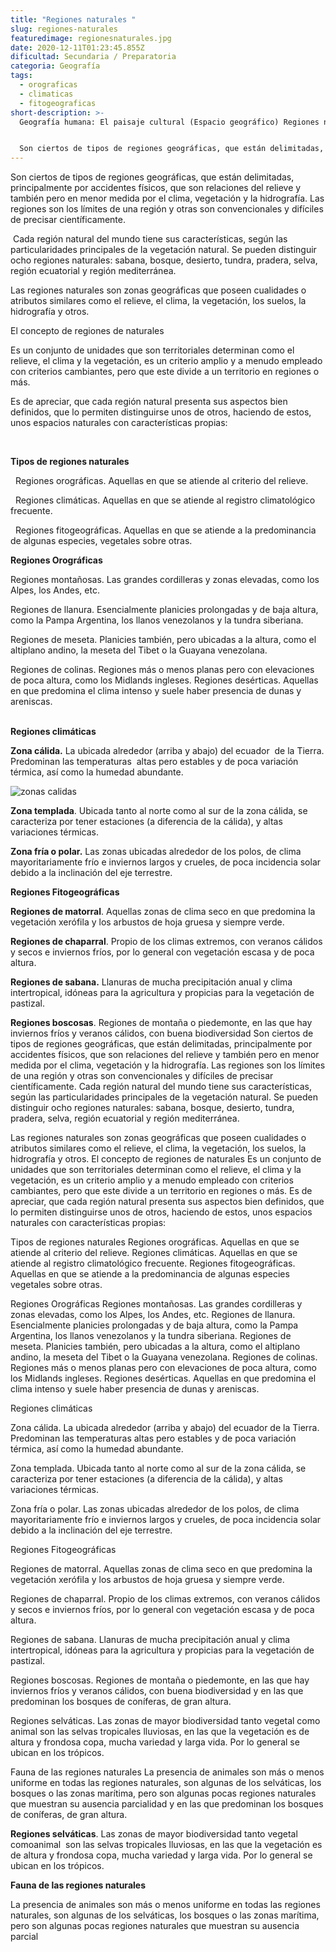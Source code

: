 ```yaml
---
title: "Regiones naturales "
slug: regiones-naturales
featuredimage: regionesnaturales.jpg
date: 2020-12-11T01:23:45.855Z
dificultad: Secundaria / Preparatoria
categoria: Geografía
tags:
  - orograficas
  - climaticas
  - fitogeograficas
short-description: >-
  Geografía humana: El paisaje cultural (Espacio geográfico) Regiones naturales 


  Son ciertos de tipos de regiones geográficas, que están delimitadas, principalmente por accidentes físicos
---
```

Son ciertos de tipos de regiones geográficas, que están delimitadas, principalmente por accidentes físicos, que son relaciones del relieve y también pero en menor medida por el clima, vegetación y la hidrografía. Las regiones son los límites de una región y otras son convencionales y difíciles de precisar científicamente.

 Cada región natural del mundo tiene sus características, según las particularidades principales de la vegetación natural. Se pueden distinguir ocho regiones naturales: sabana, bosque, desierto, tundra, pradera, selva, región ecuatorial y región mediterránea. 



Las regiones naturales son zonas geográficas que poseen cualidades o atributos similares como el relieve, el clima, la vegetación, los suelos, la hidrografía y otros.

El concepto de regiones de naturales 

Es un conjunto de unidades que son territoriales determinan como el relieve, el clima y la vegetación, es un criterio amplio y a menudo empleado con criterios cambiantes, pero que este divide a un territorio en regiones o más.

Es de apreciar, que cada región natural presenta sus aspectos bien definidos, que lo permiten distinguirse unos de otros, haciendo de estos, unos espacios naturales con características propias:

 

**Tipos de regiones naturales** 

  Regiones orográficas. Aquellas en que se atiende al criterio del relieve.

  Regiones climáticas. Aquellas en que se atiende al registro climatológico frecuente.

  Regiones fitogeográficas. Aquellas en que se atiende a la predominancia de algunas especies, vegetales sobre otras.



**Regiones Orográficas** 

Regiones montañosas. Las grandes cordilleras y zonas elevadas, como los Alpes, los Andes, etc.

Regiones de llanura. Esencialmente planicies prolongadas y de baja altura, como la Pampa Argentina, los llanos venezolanos y la tundra siberiana.

Regiones de meseta. Planicies también, pero ubicadas a la altura, como el altiplano andino, la meseta del Tibet o la Guayana venezolana.

Regiones de colinas. Regiones más o menos planas pero con elevaciones de poca altura, como los Midlands ingleses. Regiones desérticas. Aquellas en que predomina el clima intenso y suele haber presencia de dunas y areniscas. 

\
**Regiones climáticas** 



**Zona cálida.** La ubicada alrededor (arriba y abajo) del ecuador  de la Tierra. Predominan las temperaturas  altas pero estables y de poca variación térmica, así como la humedad abundante.

![zonas calidas ](/assets/zonascalidas.jpg "zonas calidas ")

**Zona templada**. Ubicada tanto al norte como al sur de la zona cálida, se caracteriza por tener estaciones (a diferencia de la cálida), y altas variaciones térmicas.



**Zona fría o polar.** Las zonas ubicadas alrededor de los polos, de clima mayoritariamente frío e inviernos largos y crueles, de poca incidencia solar debido a la inclinación del eje terrestre.

**Regiones Fitogeográficas**



**Regiones de matorral**. Aquellas zonas de clima seco en que predomina la vegetación xerófila y los arbustos de hoja gruesa y siempre verde.

**Regiones de chaparral**. Propio de los climas extremos, con veranos cálidos y secos e inviernos fríos, por lo general con vegetación escasa y de poca altura.

**Regiones de sabana.** Llanuras de mucha precipitación anual y clima intertropical, idóneas para la agricultura y propicias para la vegetación de pastizal.

**Regiones boscosas**. Regiones de montaña o piedemonte, en las que hay inviernos fríos y veranos cálidos, con buena biodiversidad Son ciertos de tipos de regiones geográficas, que están delimitadas, principalmente por accidentes físicos, que son relaciones del relieve y también pero en menor medida por el clima, vegetación y la hidrografía. Las regiones son los límites de una región y otras son convencionales y difíciles de precisar científicamente.
 Cada región natural del mundo tiene sus características, según las particularidades principales de la vegetación natural. Se pueden distinguir ocho regiones naturales: sabana, bosque, desierto, tundra, pradera, selva, región ecuatorial y región mediterránea. 

Las regiones naturales son zonas geográficas que poseen cualidades o atributos similares como el relieve, el clima, la vegetación, los suelos, la hidrografía y otros.
El concepto de regiones de naturales 
Es un conjunto de unidades que son territoriales determinan como el relieve, el clima y la vegetación, es un criterio amplio y a menudo empleado con criterios cambiantes, pero que este divide a un territorio en regiones o más.
Es de apreciar, que cada región natural presenta sus aspectos bien definidos, que lo permiten distinguirse unos de otros, haciendo de estos, unos espacios naturales con características propias:

Tipos de regiones naturales 
  Regiones orográficas. Aquellas en que se atiende al criterio del relieve.
  Regiones climáticas. Aquellas en que se atiende al registro climatológico frecuente.
  Regiones fitogeográficas. Aquellas en que se atiende a la predominancia de algunas especies vegetales sobre otras.

Regiones Orográficas 
Regiones montañosas. Las grandes cordilleras y zonas elevadas, como los Alpes, los Andes, etc.
Regiones de llanura. Esencialmente planicies prolongadas y de baja altura, como la Pampa Argentina, los llanos venezolanos y la tundra siberiana.
Regiones de meseta. Planicies también, pero ubicadas a la altura, como el altiplano andino, la meseta del Tibet o la Guayana venezolana.
Regiones de colinas. Regiones más o menos planas pero con elevaciones de poca altura, como los Midlands ingleses. Regiones desérticas. Aquellas en que predomina el clima intenso y suele haber presencia de dunas y areniscas.

Regiones climáticas 

Zona cálida. La ubicada alrededor (arriba y abajo) del ecuador de la Tierra. Predominan las temperaturas altas pero estables y de poca variación térmica, así como la humedad abundante.

Zona templada. Ubicada tanto al norte como al sur de la zona cálida, se caracteriza por tener estaciones (a diferencia de la cálida), y altas variaciones térmicas.

Zona fría o polar. Las zonas ubicadas alrededor de los polos, de clima mayoritariamente frío e inviernos largos y crueles, de poca incidencia solar debido a la inclinación del eje terrestre.

Regiones Fitogeográficas

Regiones de matorral. Aquellas zonas de clima seco en que predomina la vegetación xerófila y los arbustos de hoja gruesa y siempre verde.

Regiones de chaparral. Propio de los climas extremos, con veranos cálidos y secos e inviernos fríos, por lo general con vegetación escasa y de poca altura.

Regiones de sabana. Llanuras de mucha precipitación anual y clima intertropical, idóneas para la agricultura y propicias para la vegetación de pastizal.

Regiones boscosas. Regiones de montaña o piedemonte, en las que hay inviernos fríos y veranos cálidos, con buena biodiversidad y en las que predominan los bosques de coníferas, de gran altura.

Regiones selváticas. Las zonas de mayor biodiversidad tanto vegetal como animal son las selvas tropicales lluviosas, en las que la vegetación es de altura y frondosa copa, mucha variedad y larga vida. Por lo general se ubican en los trópicos.

Fauna de las regiones naturales
La presencia de animales son más o menos uniforme en todas las regiones naturales, son algunas de los selváticas, los bosques o las zonas marítima, pero son algunas pocas regiones naturales que muestran su ausencia parcialidad y en las que predominan los bosques de coníferas, de gran altura.



**Regiones selváticas**. Las zonas de mayor biodiversidad tanto vegetal comoanimal  son las selvas tropicales lluviosas, en las que la vegetación es de altura y frondosa copa, mucha variedad y larga vida. Por lo general se ubican en los trópicos.

**Fauna de las regiones naturales**

La presencia de animales son más o menos uniforme en todas las regiones naturales, son algunas de los selváticas, los bosques o las zonas marítima, pero son algunas pocas regiones naturales que muestran su ausencia parcial